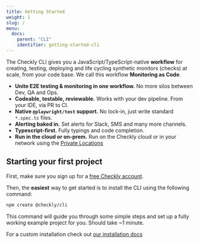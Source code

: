 ```yaml
---
title: Getting Started
weight: 1
slug: /
menu:
  docs:
    parent: "CLI"
    identifier: getting-started-cli
---
```


The Checkly CLI gives you a JavaScript/TypeScript-native **workflow** for creating, testing, deploying and life cycling
synthetic monitors (checks) at scale, from your code base. We call this workflow **Monitoring as Code**.

- **Unite E2E testing & monitoring in one workflow.** No more silos between Dev, QA and Ops.
- **Codeable, testable, reviewable.** Works with your dev pipeline. From your IDE, via PR to CI.
- **Native `@playwright/test` support.** No lock-in, just write standard `*.spec.ts` files.
- **Alerting baked in.** Set alerts for Slack, SMS and many more channels.
- **Typescript-first.** Fully typings and code completion.
- **Run in the cloud or on-prem.** Run on the Checkly cloud or in your network using the [Private Locations](https://www.checklyhq.com/docs/private-locations/)

## Starting your first project

First, make sure you sign up for a [free Checkly account](https://app.checklyhq.com/signup).

Then, the **easiest** way to get started is to install the CLI using the following command:

```bash
npm create @checkly/cli
```
This command will guide you through some simple steps and set up a fully working example project for you. Should take
~1 minute.

For a custom installation check out [our installation docs](/docs/cli/installation/)
